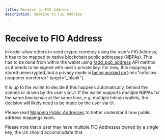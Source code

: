 ```yaml
---
title: Receive to FIO Address
description: Receive to FIO Address
---
```


# Receive to FIO Address

In order allow others to send crypto currency using the user’s FIO Address, it has to be mapped to native blockchain public addresses (NBPAs). This has to be done from within the wallet using [/add_pub_address]({{site.baseurl}}/pages/api/fio-api/#options-addaddress) API method as it needs to be signed with user’s private key. For now, this mapping is stored unencrypted, but a privacy mode is [being worked on](https://github.com/fioprotocol/fips){:rel="nofollow noopener noreferrer" target="_blank"}.

It is up to the wallet to decide if this happens automatically, behind the scenes or driven by the user via UI. If the wallet supports multiple NBPAs for the same blockchain at the same time, e.g. multiple bitcoin wallets, the decision will likely need to be made by the user via UI.

Please read [Mapping Public Addresses]({{site.baseurl}}/docs/integration-guide/mapping) to better understand how public address mappings work.

Please note that a user may have multiple FIO Addresses owned by a single key, the UX should accommodate that.
